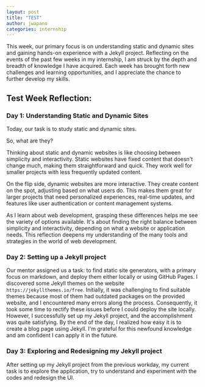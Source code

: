 ```yaml
---
layout: post
title: "TEST"
author: jwapano
categories: internship
---
```

This week, our primary focus is on understanding static and dynamic sites and gaining hands-on experience with a Jekyll project. Reflecting on the events of the past few weeks in my internship, I am struck by the depth and breadth of knowledge I have acquired. Each week has brought forth new challenges and learning opportunities, and I appreciate the chance to further develop my skills.

## Test Week Reflection:

### Day 1: Understanding Static and Dynamic Sites

Today, our task is to study static and dynamic sites.

So, what are they?

Thinking about static and dynamic websites is like choosing between simplicity and interactivity. Static websites have fixed content that doesn't change much, making them straightforward and quick. They work well for smaller projects with less frequently updated content.

On the flip side, dynamic websites are more interactive. They create content on the spot, adjusting based on what users do. This makes them great for larger projects that need personalized experiences, real-time updates, and features like user authentication or content management systems.

As I learn about web development, grasping these differences helps me see the variety of options available. It's about finding the right balance between simplicity and interactivity, depending on what a website or application needs. This reflection deepens my understanding of the many tools and strategies in the world of web development.

### Day 2: Setting up a Jekyll project

Our mentor assigned us a task: to find static site generators, with a primary focus on markdown, and deploy them either locally or using GitHub Pages. I discovered some Jekyll themes on the website `https://jekyllthemes.io/free`. Initially, it was challenging to find suitable themes because most of them had outdated packages on the provided website, and I encountered many errors along the process. Consequently, it took some time to rectify these issues before I could deploy the site locally. However, I successfully set up my Jekyll project, and the accomplishment was quite satisfying. By the end of the day, I realized how easy it is to create a blog page using Jekyll. I'm grateful for this newfound knowledge and am confident I can apply it in the future.

### Day 3: Exploring and Redesigning my Jekyll project 

After setting up my Jekyll project from the previous workday, my current task is to explore the application, try to understand and experiment with the codes and redesign the UI.
